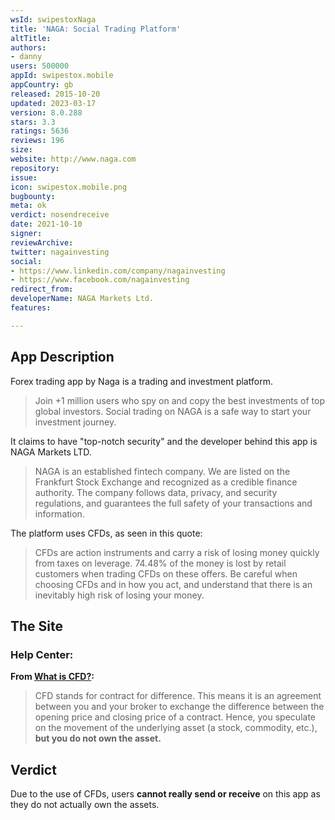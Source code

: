 ```yaml
---
wsId: swipestoxNaga
title: 'NAGA: Social Trading Platform'
altTitle: 
authors:
- danny
users: 500000
appId: swipestox.mobile
appCountry: gb
released: 2015-10-20
updated: 2023-03-17
version: 8.0.288
stars: 3.3
ratings: 5636
reviews: 196
size: 
website: http://www.naga.com
repository: 
issue: 
icon: swipestox.mobile.png
bugbounty: 
meta: ok
verdict: nosendreceive
date: 2021-10-10
signer: 
reviewArchive: 
twitter: nagainvesting
social:
- https://www.linkedin.com/company/nagainvesting
- https://www.facebook.com/nagainvesting
redirect_from: 
developerName: NAGA Markets Ltd.
features: 

---
```


## App Description

Forex trading app by Naga is a trading and investment platform.

> Join +1 million users who spy on and copy the best investments of top global investors. Social trading on NAGA is a safe way to start your investment journey.

It claims to have "top-notch security" and the developer behind this app is NAGA Markets LTD.

> NAGA is an established fintech company. We are listed on the Frankfurt Stock Exchange and recognized as a credible finance authority. The company follows data, privacy, and security regulations, and guarantees the full safety of your transactions and information.

The platform uses CFDs, as seen in this quote:

> CFDs are action instruments and carry a risk of losing money quickly from taxes on leverage. 74.48% of the money is lost by retail customers when trading CFDs on these offers. Be careful when choosing CFDs and in how you act, and understand that there is an inevitably high risk of losing your money.

## The Site

### Help Center:

**From [What is CFD?](https://support.naga.com/en/articles/5052653-what-is-cfd):**

> CFD stands for contract for difference. This means it is an agreement between you and your broker to exchange the difference between the opening price and closing price of a contract. Hence, you speculate on the movement of the underlying asset (a stock, commodity, etc.), **but you do not own the asset.**

## Verdict

Due to the use of CFDs, users **cannot really send or receive** on this app as they do not actually own the assets.
